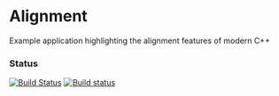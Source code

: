 # Alignment
Example application highlighting the alignment features of modern C++

### Status
[![Build Status](https://travis-ci.org/Twon/Alignment.svg?branch=master)](https://travis-ci.org/Twon/Alignment)
[![Build status](https://ci.appveyor.com/api/projects/status/8jbq5mui34mh9bf0lkkw/branch/master?svg=true)](https://ci.appveyor.com/project/Twon/alignment/branch/master)